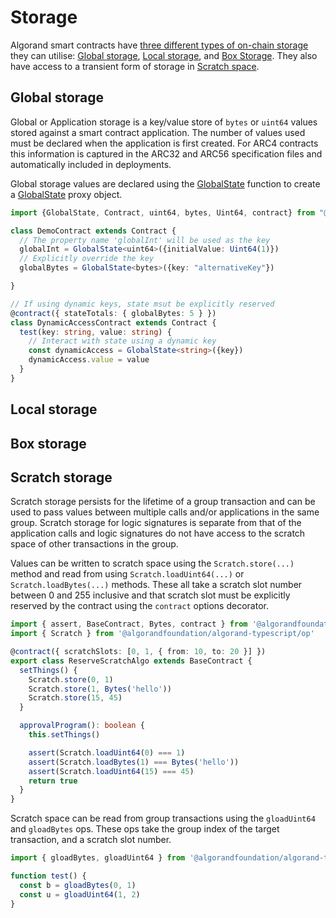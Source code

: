 # Storage

Algorand smart contracts have [three different types of on-chain storage](https://developer.algorand.org/docs/get-details/dapps/smart-contracts/apps/state/)
they can utilise: [Global storage](#global-storage), [Local storage](#local-storage), and [Box Storage](#box-storage). They also have access to a transient form of storage in [Scratch space](#scratch-storage).

## Global storage

Global or Application storage is a key/value store of `bytes` or `uint64` values stored against a smart contract application. The number of values used must be declared when the application is first created. For ARC4 contracts this information is captured in the ARC32 and ARC56 specification files and automatically included in deployments.

Global storage values are declared using the [GlobalState](api/functions/GlobalState.md) function to create a [GlobalState](api/type-aliases/GlobalState.md) proxy object.

```ts
import {GlobalState, Contract, uint64, bytes, Uint64, contract} from "@algorandfoundation/algorand-typescript";

class DemoContract extends Contract {
  // The property name 'globalInt' will be used as the key
  globalInt = GlobalState<uint64>({initialValue: Uint64(1)})
  // Explicitly override the key
  globalBytes = GlobalState<bytes>({key: "alternativeKey"})

}

// If using dynamic keys, state msut be explicitly reserved
@contract({ stateTotals: { globalBytes: 5 } })
class DynamicAccessContract extends Contract {
  test(key: string, value: string) {
    // Interact with state using a dynamic key
    const dynamicAccess = GlobalState<string>({key})
    dynamicAccess.value = value
  }
}
```

## Local storage

## Box storage

## Scratch storage

Scratch storage persists for the lifetime of a group transaction and can be used to pass values between multiple calls and/or applications in the same group. Scratch storage for logic signatures is separate from that of the application calls and logic signatures do not have access to the scratch space of other transactions in the group.

Values can be written to scratch space using the `Scratch.store(...)` method and read from using `Scratch.loadUint64(...)` or `Scratch.loadBytes(...)` methods. These all take a scratch slot number between 0 and 255 inclusive and that scratch slot must be explicitly reserved by the contract using the `contract` options decorator.

```ts
import { assert, BaseContract, Bytes, contract } from '@algorandfoundation/algorand-typescript'
import { Scratch } from '@algorandfoundation/algorand-typescript/op'

@contract({ scratchSlots: [0, 1, { from: 10, to: 20 }] })
export class ReserveScratchAlgo extends BaseContract {
  setThings() {
    Scratch.store(0, 1)
    Scratch.store(1, Bytes('hello'))
    Scratch.store(15, 45)
  }

  approvalProgram(): boolean {
    this.setThings()

    assert(Scratch.loadUint64(0) === 1)
    assert(Scratch.loadBytes(1) === Bytes('hello'))
    assert(Scratch.loadUint64(15) === 45)
    return true
  }
}
```

Scratch space can be read from group transactions using the `gloadUint64` and `gloadBytes` ops. These ops take the group index of the target transaction, and a scratch slot number.

```ts
import { gloadBytes, gloadUint64 } from '@algorandfoundation/algorand-typescript/op'

function test() {
  const b = gloadBytes(0, 1)
  const u = gloadUint64(1, 2)
}
```
